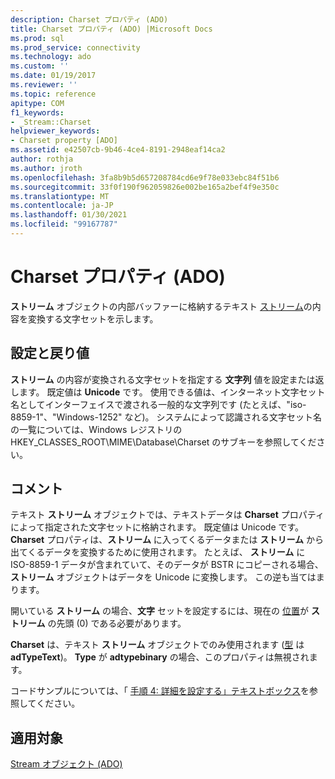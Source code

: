 ```yaml
---
description: Charset プロパティ (ADO)
title: Charset プロパティ (ADO) |Microsoft Docs
ms.prod: sql
ms.prod_service: connectivity
ms.technology: ado
ms.custom: ''
ms.date: 01/19/2017
ms.reviewer: ''
ms.topic: reference
apitype: COM
f1_keywords:
- _Stream::Charset
helpviewer_keywords:
- Charset property [ADO]
ms.assetid: e42507cb-9b46-4ce4-8191-2948eaf14ca2
author: rothja
ms.author: jroth
ms.openlocfilehash: 3fa8b9b5d657208784cd6e9f78e033ebc84f51b6
ms.sourcegitcommit: 33f0f190f962059826e002be165a2bef4f9e350c
ms.translationtype: MT
ms.contentlocale: ja-JP
ms.lasthandoff: 01/30/2021
ms.locfileid: "99167787"
---
```

# <a name="charset-property-ado"></a>Charset プロパティ (ADO)
**ストリーム** オブジェクトの内部バッファーに格納するテキスト [ストリーム](./stream-object-ado.md)の内容を変換する文字セットを示します。  
  
## <a name="settings-and-return-values"></a>設定と戻り値  
 **ストリーム** の内容が変換される文字セットを指定する **文字列** 値を設定または返します。 既定値は **Unicode** です。 使用できる値は、インターネット文字セット名としてインターフェイスで渡される一般的な文字列です (たとえば、"iso-8859-1"、"Windows-1252" など)。 システムによって認識される文字セット名の一覧については、Windows レジストリの HKEY_CLASSES_ROOT\MIME\Database\Charset のサブキーを参照してください。  
  
## <a name="remarks"></a>コメント  
 テキスト **ストリーム** オブジェクトでは、テキストデータは **Charset** プロパティによって指定された文字セットに格納されます。 既定値は Unicode です。 **Charset** プロパティは、**ストリーム** に入ってくるデータまたは **ストリーム** から出てくるデータを変換するために使用されます。 たとえば、 **ストリーム** に ISO-8859-1 データが含まれていて、そのデータが BSTR にコピーされる場合、 **ストリーム** オブジェクトはデータを Unicode に変換します。 この逆も当てはまります。  
  
 開いている **ストリーム** の場合、**文字** セットを設定するには、現在の [位置](./position-property-ado.md)が **ストリーム** の先頭 (0) である必要があります。  
  
 **Charset** は、テキスト **ストリーム** オブジェクトでのみ使用されます ([型](./type-property-ado-stream.md) は **adTypeText**)。 **Type** が **adtypebinary** の場合、このプロパティは無視されます。  
  
 コードサンプルについては、「 [手順 4: 詳細を設定する」テキストボックス](../../guide/data/step-4-populate-the-details-text-box.md)を参照してください。  
  
## <a name="applies-to"></a>適用対象  
 [Stream オブジェクト (ADO)](./stream-object-ado.md)